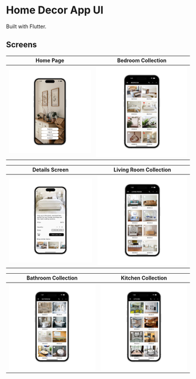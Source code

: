 # Home Decor App UI
Built with Flutter.

## Screens 
| Home Page | Bedroom Collection |  
:-------------:|:-------------:|
![](./readme_files/home_page.png) | ![](./readme_files/bedroom_collection.png) | 

| Details Screen | Living Room Collection | 
|:-------------:|:-------------:|
![](./readme_files/details_screen.png) | ![](./readme_files/living_room_collection.png) |

| Bathroom Collection | Kitchen Collection |  
:-------------:|:-------------:|
![](./readme_files/bathroom_collection.png) | ![](./readme_files/kitchen_collection.png) | 
